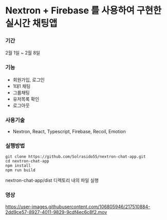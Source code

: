 # Nextron + Firebase 를 사용하여 구현한 실시간 채팅앱 

### 기간
2월 1일 ~ 2월 8일

### 기능
- 회원가입, 로그인
- 1대1 채팅
- 그룹채팅
- 유저목록 확인
- 로그아웃

### 사용기술
- Nextron, React, Typescript, Firebase, Recoil, Emotion

### 실행방법
```
git clone https://github.com/Solrasido55/nextron-chat-app.git
cd nextron-chat-app
npm install
npm run build
```
nextron-chat-app/dist 디렉토리 내의 파일 실행

### 영상

https://user-images.githubusercontent.com/106805946/217510884-2dd9ce57-8927-4011-9829-9cdf4ec6c8f2.mov


